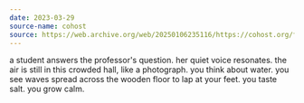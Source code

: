 ```yaml
---
date: 2023-03-29
source-name: cohost
source: https://web.archive.org/web/20250106235116/https://cohost.org/fishfood/post/1248506-a-student-answers-th
---
```


a student answers the professor's question. her quiet voice resonates. the air is still in this crowded hall, like a photograph. you think about water. you see waves spread across the wooden floor to lap at your feet. you taste salt. you grow calm.